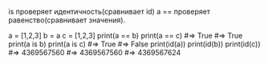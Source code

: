 is проверяет идентичность(сравнивает id)
а == проверяет равенство(сравнивает значения).


a = [1,2,3]
b = a
c = [1,2,3]
print(a == b)
print(a == c)
#=> True
#=> True
print(a is b)
print(a is c)
#=> True
#=> False
print(id(a))
print(id(b))
print(id(c))
#=> 4369567560
#=> 4369567560
#=> 4369567624
